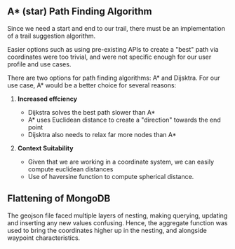 
## A* (star) Path Finding Algorithm
Since we need a start and end to our trail, there must be an implementation of a trail suggestion algorithm. 

Easier options such as using pre-existing APIs to create a "best" path via coordinates were too trivial, and were not specific enough for our user profile and use cases. 

There are two options for path finding algorithms: A* and Dijsktra. For our use case, A* would be a better choice for several reasons:

1. **Increased effciency**
   - Dijkstra solves the best path slower than A*
   - A* uses Euclidean distance to create a "direction" towards the end point
   - Dijsktra also needs to relax far more nodes than A*

2. **Context Suitability**
   - Given that we are working in a coordinate system, we can easily compute euclidean distances
   - Use of haversine function to compute spherical distance.

## Flattening of MongoDB
The geojson file faced multiple layers of nesting, making querying, updating and inserting any new values confusing. Hence, the aggregate function was used to bring the coordinates higher up in the nesting, and alongside waypoint characteristics. 
